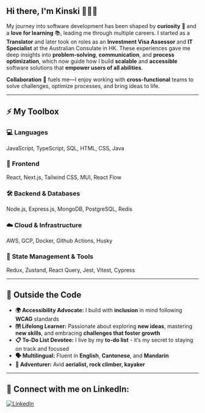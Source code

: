 ## Hi there, I'm Kinski 🙋🏻‍♀️  

My journey into software development has been shaped by **curiosity** 🧠 and a **love for learning** 📚, leading me through multiple careers. I started as a **Translator** and later took on roles as an **Investment Visa Assessor** and **IT Specialist** at the Australian Consulate in HK. These experiences gave me deep insights into **problem-solving**, **communication**, and **process optimization**, which now guide how I build **scalable** and **accessible** software solutions that **empower users of all abilities**.

**Collaboration** 🤝 fuels me—I enjoy working with **cross-functional** teams to solve challenges, optimize processes, and bring ideas to life.

---

## ⚡ My Toolbox  

### 💻 **Languages**  
JavaScript, TypeScript, SQL, HTML, CSS, Java  

### 🎨 **Frontend**  
React, Next.js, Tailwind CSS, MUI, React Flow

### 🛠️ **Backend & Databases**  
Node.js, Express.js, MongoDB, PostgreSQL, Redis

### ☁️ **Cloud & Infrastructure**  
AWS, GCP, Docker, Github Actions, Husky  

### 🔄 **State Management & Tools**  
Redux, Zustand, React Query, Jest, Vitest, Cypress  

---

## 🌱 Outside the Code  

- **🌍  Accessibility Advocate:** I build with **inclusion** in mind following **WCAG** standards  
- **㈻ Lifelong Learner:** Passionate about exploring **new ideas**, mastering **new skills**, and embracing **challenges that foster growth**
- **📋 To-Do List Devotee:** I live by my **to-do list** - it’s my secret to staying on track and focused
- **🗣️ Multilingual:** Fluent in **English**, **Cantonese**, and **Mandarin** 
- **🧗 Adventurer:** Avid **aerialist, rock climber, kayaker**  

---
## 🤝 Connect with me on LinkedIn:
[![LinkedIn](https://img.shields.io/badge/linkedin-%230077B5.svg?style=for-the-badge&logo=linkedin&logoColor=white)](https://www.linkedin.com/in/kinskiwu/)
